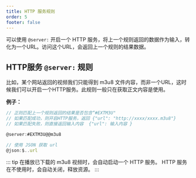 ```yaml
---
title: HTTP 服务规则
order: 5
footer: false
---
```


可以使用 `@server:` 开启一个 HTTP 服务，将上一个规则返回的数据作为输入，转化为一个URL。访问这个URL，会返回上一个规则的结果数据。


<!-- more -->

## HTTP服务 `@server:` 规则

比如，某个网站返回的视频我们只能得到 m3u8 文件内容，而非一个URL，这时候我们可以开启一个HTTP服务。此规则一般只在获取正文内容是使用。

**例子：**

```js
// 正则匹配上一个规则返回的结果是否包含“#EXTM3U"
// 如果匹配成功，则开启HTTP服务，返回 {"url": "http://xxxx/xxxx.m3u8"}
// 如果匹配失败，则直接返回输入内容  {"url": 输入内容 }

@server:#EXTM3U@@m3u8

// 使用 JSON 获取 url
@json:$..url
```

::: tip
在播放已下载的 m3u8 视频时，会自动启动一个 HTTP 服务。
HTTP 服务在不使用时，会自动关闭，释放资源。
:::